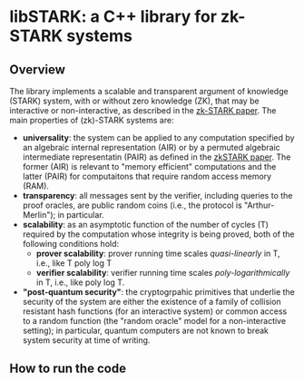 # libSTARK: a C++ library for zk-STARK systems

## Overview

The library implements a scalable and transparent argument of knowledge (STARK) system, with or without zero knowledge (ZK), that may be interactive or non-interactive, as described in the [zk-STARK paper](https://eprint.iacr.org/2018/046). The main properties of (zk)-STARK systems are: 
+ **universality**: the system can be applied to any computation specified by an algebraic internal representation (AIR) or by a permuted algebraic intermediate representatin (PAIR) as defined in the [zkSTARK paper](https://eprint.iacr.org/2018/046). The former (AIR) is relevant to "memory efficient" computations and the latter (PAIR) for computaitons that require random access memory (RAM). 
+ **transparency**: all messages sent by the verifier, including queries to the proof oracles, are public random coins (i.e., the protocol is "Arthur-Merlin"); in particular.
+ **scalability**: as an asymptotic function of the number of cycles (T) required by the computation whose integrity is being proved, both of the following conditions hold:
  + **prover scalability**: prover running time scales _quasi-linearly_ in T, i.e., like T poly log T
  + **verifier scalability**: verifier running time scales _poly-logarithmically_ in T, i.e., like poly log T.
+ **"post-quantum security"**: the cryptogrpahic primitives that underlie the security of the system are either the existence of a family of collision resistant hash functions (for an interactive system) or common access to a random function (the "random oracle" model for a non-interactive setting); in particular, quantum computers are not known to break system security at time of writing.

## How to run the code
